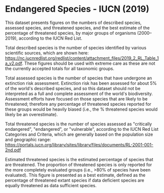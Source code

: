 # Endangered Species - IUCN (2019)

This dataset presents figures on the numbers of described species, assessed species, and threatened species, and the best estimate of the percentage of threatened species, by major groups of organisms (2000–2019), according to the IUCN Red List.

Total described species is the number of species identified by various scientific sources, which are shown here: https://nc.iucnredlist.org/redlist/content/attachment_files/2019_2_RL_Table_1a_v2.pdf. These figures should be used with extreme care as these are not the currently accepted totals for all taxonomic groups.

Total assessed species is the number of species that have undergone an extinction risk assessment. Extinction risk has been assessed for about 5% of the world's described species, and so this dataset should not be interpreted as a full and complete assessment of the world's biodiversity. Assessment efforts have focused on those species that are likely to be threatened; therefore any percentage of threatened species reported for these groups would be heavily biased (i.e., the % threatened species would likely be an overestimate).

Total threatened species is the number of species assessed as "critically endangered", "endangered", or "vulnerable", according to the IUCN Red List Categories and Criteria, which are generally based on the population size and geographic range: https://portals.iucn.org/library/sites/library/files/documents/RL-2001-001-2nd.pdf

Estimated threatened species is the estimated percentage of species that are threatened. The proportion of threatened species is only reported for the more completely evaluated groups (i.e., >80% of species have been evaluated). This figure is presented as a best estimate, defined as the percentage of threatened extant species if data deficient species are equally threatened as data sufficient species.